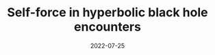 ---
title: "Self-force in hyperbolic black hole encounters"
collection: talks
type: "Talk"
permalink: /talks/lisa14
venue: "LISA Symposium XIV"
date: 2022-07-25
location: "Online."
link: 'https://www.youtube.com/watch?v=p2-RgYB6Jhk'
---